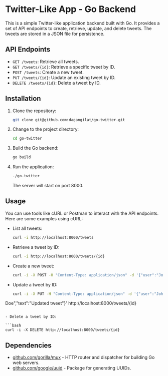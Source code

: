 # Twitter-Like App - Go Backend

This is a simple Twitter-like application backend built with Go. It provides a set of API endpoints to create, retrieve, update, and delete tweets. The tweets are stored in a JSON file for persistence.

## API Endpoints

- `GET /tweets`: Retrieve all tweets.
- `GET /tweets/{id}`: Retrieve a specific tweet by ID.
- `POST /tweets`: Create a new tweet.
- `PUT /tweets/{id}`: Update an existing tweet by ID.
- `DELETE /tweets/{id}`: Delete a tweet by ID.

## Installation

1. Clone the repository:

   ```bash
   git clone git@github.com:dagangilat/go-twitter.git
   ```

2. Change to the project directory:

   ```bash
   cd go-twitter
   ```

3. Build the Go backend:

   ```bash
   go build
   ```

4. Run the application:

   ```bash
   ./go-twitter
   ```

   The server will start on port 8000.

## Usage

You can use tools like cURL or Postman to interact with the API endpoints. Here are some examples using cURL:

- List all tweets:

  ```bash
  curl -i http://localhost:8000/tweets
  ```

- Retrieve a tweet by ID:

  ```bash
  curl -i http://localhost:8000/tweets/{id}
  ```

- Create a new tweet:

  ```bash
  curl -i -X POST -H "Content-Type: application/json" -d '{"user":"John","text":"Hello, Twitter!"}' http://localhost:8000/tweets
  ```

- Update a tweet by ID:

  ```bash
  curl -i -X PUT -H "Content-Type: application/json" -d '{"user":"John

 Doe","text":"Updated tweet"}' http://localhost:8000/tweets/{id}
  ```

- Delete a tweet by ID:

  ```bash
  curl -i -X DELETE http://localhost:8000/tweets/{id}
  ```

## Dependencies

- [github.com/gorilla/mux](https://github.com/gorilla/mux) - HTTP router and dispatcher for building Go web servers.
- [github.com/google/uuid](https://github.com/google/uuid) - Package for generating UUIDs.

